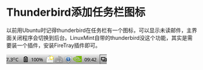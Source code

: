 # Thunderbird添加任务栏图标

以前用Ubuntu时记得thunderbird在任务栏有一个图标，可以显示未读邮件，主界面关闭程序会切换到后台。LinuxMint自带的thunderbird没这个功能，其实是需要装一个插件，安装FireTray插件即可。

![](res/1.png)
